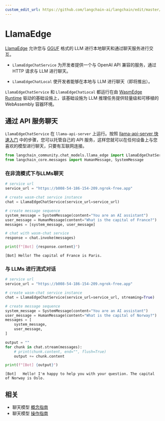 ```yaml
---
custom_edit_url: https://github.com/langchain-ai/langchain/edit/master/docs/docs/integrations/chat/llama_edge.ipynb
---
```


# LlamaEdge

[LlamaEdge](https://github.com/second-state/LlamaEdge) 允许您与 [GGUF](https://github.com/ggerganov/llama.cpp/blob/master/gguf-py/README.md) 格式的 LLM 进行本地聊天和通过聊天服务进行交互。

- `LlamaEdgeChatService` 为开发者提供一个与 OpenAI API 兼容的服务，通过 HTTP 请求与 LLM 进行聊天。

- `LlamaEdgeChatLocal` 使开发者能够在本地与 LLM 进行聊天（即将推出）。

`LlamaEdgeChatService` 和 `LlamaEdgeChatLocal` 都运行在由 [WasmEdge Runtime](https://wasmedge.org/) 驱动的基础设施上，该基础设施为 LLM 推理任务提供轻量级和可移植的 WebAssembly 容器环境。

## 通过 API 服务聊天

`LlamaEdgeChatService` 在 `llama-api-server` 上运行。按照 [llama-api-server 快速入门](https://github.com/second-state/llama-utils/tree/main/api-server#readme) 中的步骤，您可以托管自己的 API 服务，这样您就可以在任何设备上与您喜欢的模型进行聊天，只要有互联网连接。

```python
from langchain_community.chat_models.llama_edge import LlamaEdgeChatService
from langchain_core.messages import HumanMessage, SystemMessage
```

### 在非流模式下与LLMs聊天


```python
# service url
service_url = "https://b008-54-186-154-209.ngrok-free.app"

# create wasm-chat service instance
chat = LlamaEdgeChatService(service_url=service_url)

# create message sequence
system_message = SystemMessage(content="You are an AI assistant")
user_message = HumanMessage(content="What is the capital of France?")
messages = [system_message, user_message]

# chat with wasm-chat service
response = chat.invoke(messages)

print(f"[Bot] {response.content}")
```
```output
[Bot] Hello! The capital of France is Paris.
```

### 与 LLMs 进行流式对话


```python
# service url
service_url = "https://b008-54-186-154-209.ngrok-free.app"

# create wasm-chat service instance
chat = LlamaEdgeChatService(service_url=service_url, streaming=True)

# create message sequence
system_message = SystemMessage(content="You are an AI assistant")
user_message = HumanMessage(content="What is the capital of Norway?")
messages = [
    system_message,
    user_message,
]

output = ""
for chunk in chat.stream(messages):
    # print(chunk.content, end="", flush=True)
    output += chunk.content

print(f"[Bot] {output}")
```
```output
[Bot]   Hello! I'm happy to help you with your question. The capital of Norway is Oslo.
```

## 相关

- 聊天模型 [概念指南](/docs/concepts/#chat-models)
- 聊天模型 [操作指南](/docs/how_to/#chat-models)